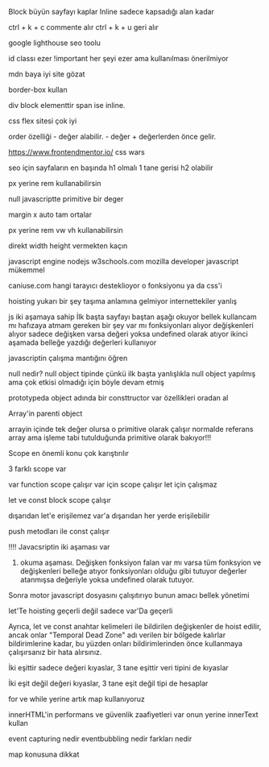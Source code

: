 Block büyün sayfayı kaplar
Inline sadece kapsadığı alan kadar

ctrl + k + c commente alır
ctrl + k + u geri alır

google lighthouse seo toolu

id classı ezer
!important her şeyi ezer ama kullanılması önerilmiyor

mdn baya iyi site gözat

border-box kullan

div block elementtir
span ise inline.

css flex sitesi çok iyi

order özelliği - değer alabilir. - değer + değerlerden önce gelir.

https://www.frontendmentor.io/
css wars

seo için sayfaların en başında h1 olmalı 1 tane gerisi
h2 olabilir

px yerine rem kullanabilirsin

null javascriptte primitive bir deger

margin x auto tam ortalar

px yerine rem vw vh kullanabilirsin

direkt width height vermekten kaçın

javascript engine nodejs
w3schools.com
mozilla developer javascript mükemmel

caniuse.com hangi tarayıcı desteklioyor o fonksiyonu ya da css'i

hoisting yukarı bir şey taşıma anlamına gelmiyor internettekiler yanlış

js iki aşamaya sahip
İlk başta sayfayı baştan aşağı okuyor bellek kullancam mı hafızaya atmam gereken bir şey var mı fonksiyonları alıyor değişkenleri alıyor sadece değişken varsa değeri yoksa undefined olarak atıyor
ikinci aşamada belleğe yazdığı değerleri kullanıyor

javascriptin çalışma mantığını öğren

null nedir?
null object tipinde çünkü ilk başta yanlışlıkla null object yapılmış ama çok etkisi olmadığı için böyle devam etmiş

prototypeda object adında bir consttructor var özellikleri oradan al

Array'in parenti object

arrayin içinde tek değer olursa o primitive olarak çalışır
normalde referans array ama işleme tabi tutulduğunda primitive olarak bakıyor!!!

Scope en önemli konu çok karıştırılır

3 farklı scope var

var function scope çalışır
var için scope çalışır let için çalışmaz

let ve const block scope çalışır

dışarıdan let'e erişilemez
var'a dışarıdan her yerde erişilebilir

push metodları ile const çalışır

!!!!
Javacsriptin iki aşaması var

1. okuma aşaması.
   Değişken fonksiyon falan var mı varsa tüm fonksyion ve değişkenleri belleğe atıyor fonksiyonları olduğu gibi tutuyor değerler atanmışsa değeriyle yoksa undefined olarak tutuyor.

Sonra motor javascript dosyasını çalışıtırıyo
bunun amacı bellek yönetimi

let'Te hoisting geçerli değil sadece var'Da geçerli

Ayrıca, let ve const anahtar kelimeleri ile bildirilen değişkenler de hoist edilir, ancak onlar "Temporal Dead Zone" adı verilen bir bölgede kalırlar bildirimlerine kadar, bu yüzden onları bildirimlerinden önce kullanmaya çalışırsanız bir hata alırsınız.

İki eşittir sadece değeri kıyaslar, 3 tane eşittir veri tipini de kıyaslar

İki eşit değil değeri kıyaslar, 3 tane eşit değil tipi de hesaplar

for ve while yerine artık map kullanıyoruz

innerHTML'in performans ve güvenlik zaafiyetleri var onun yerine innerText kullan

event capturing nedir eventbubbling nedir farkları nedir


map konusuna dikkat